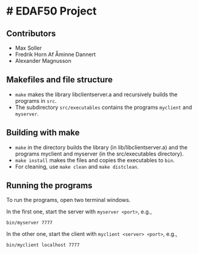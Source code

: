 # # EDAF50 Project

## Contributors
- Max Soller
- Fredrik Horn Af Åminne Dannert
- Alexander Magnusson

## Makefiles and file structure

- `make` makes the library libclientserver.a and recursively builds the programs in `src`.
- The subdirectory `src/executables` contains the programs `myclient` and `myserver`.

## Building with make

- `make` in the directory builds the library (in
lib/libclientserver.a) and the programs
myclient and myserver (in the src/executables directory).
- `make install` makes the files and copies the executables to `bin`.
- For cleaning, use `make clean` and `make distclean`.

## Running the programs

To run the programs, open two terminal windows.

In the first one, start the server with `myserver <port>`, e.g.,

```
bin/myserver 7777
```

In the other one, start the client with `myclient <server> <port>`, e.g.,

```
bin/myclient localhost 7777
```